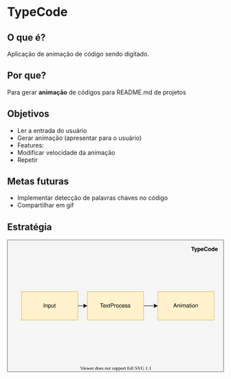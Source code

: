 # TypeCode

## O que é?
Aplicação de animação de código sendo digitado.

## Por que?
Para gerar **animação** de códigos para README.md de projetos

## Objetivos
- Ler a entrada do usuário
- Gerar animação (apresentar para o usuário)
- Features:
 - Modificar velocidade da animação 
 - Repetir

## Metas futuras
- Implementar detecção de palavras chaves no código
- Compartilhar em gif 

## Estratégia
![Estratégia](./assets/Typecode.svg)